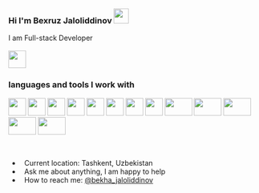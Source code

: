 ### Hi I'm Bexruz Jaloliddinov <img src="https://media.giphy.com/media/hvRJCLFzcasrR4ia7z/giphy.gif" width="30px">

I am Full-stack Developer
<br><br>
<a href="https://youtube.com/channel/UCB7lfhZI0XDAh-PlASRyjoA"> <img src="https://cdn-icons-png.flaticon.com/512/1384/1384060.png" width="35px"> </a>
### languages and tools I work with
<code><img src="https://upload.wikimedia.org/wikipedia/commons/thumb/6/61/HTML5_logo_and_wordmark.svg/768px-HTML5_logo_and_wordmark.svg.png" width="35px" height="35px"></code>
   <code><img src="https://w7.pngwing.com/pngs/945/441/png-transparent-web-development-cascading-style-sheets-html-logo-css3-storm-blue-angle-text.png" width="35px" height="35px"></code>
   <code><img src="https://upload.wikimedia.org/wikipedia/commons/thumb/6/6a/JavaScript-logo.png/640px-JavaScript-logo.png" width="35px" height="35px"></code>
   <code><img src="https://banner2.cleanpng.com/20180718/cbh/kisspng-vue-js-javascript-library-angularjs-react-vue-js-5b4ebe1bc45884.1915769815318871318042.jpg" width="35px" height="35px"></code>
   <code><img src="https://e7.pngegg.com/pngimages/72/936/png-clipart-sass-cascading-style-sheets-preprocessor-less-postcss-meng-miscellaneous-text-thumbnail.png" width="35px" height="35px"></code>
   <code><img src="https://upload.wikimedia.org/wikipedia/commons/thumb/b/b2/Bootstrap_logo.svg/512px-Bootstrap_logo.svg.png" width="35px" height="35px"></code>
   <code><img src="https://user-images.githubusercontent.com/7110136/29002857-9e802f08-7ab4-11e7-9c31-604b5d0d0c19.png" width="35px" height="35px"></code>
   <code><img src="https://www.nicepng.com/png/full/209-2091499_vue-router-vuex-logo.png" width="35px" height="35px"></code>
   <code><img src="https://encrypted-tbn0.gstatic.com/images?q=tbn:ANd9GcQwSOeHrDN254HXLp0cYzeK3AQH3uXvhdbsgsuy6yAz&s" width="55px" height="35px"></code>
   <code><img src="https://www.php.net/images/logos/new-php-logo.svg" width="55px" height="35px"></code>
   <code><img src="https://upload.wikimedia.org/wikipedia/commons/8/87/Sql_data_base_with_logo.png" width="55px" height="35px"></code>
   <code><img src="https://w7.pngwing.com/pngs/358/849/png-transparent-postgresql-database-logo-database-symbol-blue-text-logo-thumbnail.png" width="55px" height="35px"></code>
   <code><img src="https://toppng.com/uploads/preview/wordpress-logo-11609383122hwxgelm1oc.png" width="55px" height="35px"></code>
   
<br />

- &nbsp; Current location: Tashkent, Uzbekistan
- &nbsp; Ask me about anything, I am happy to help
- &nbsp; How to reach me: [@bekha_jaloliddinov](https://instagram.com/diyorbek.web/)
